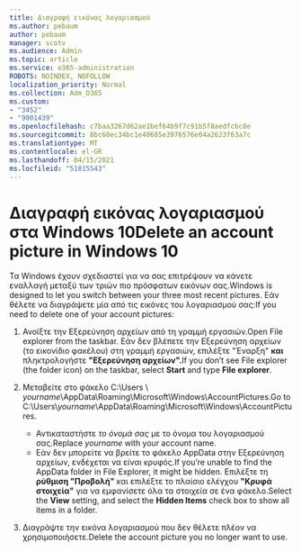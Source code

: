 ```yaml
---
title: Διαγραφή εικόνας λογαριασμού
ms.author: pebaum
author: pebaum
manager: scotv
ms.audience: Admin
ms.topic: article
ms.service: o365-administration
ROBOTS: NOINDEX, NOFOLLOW
localization_priority: Normal
ms.collection: Adm_O365
ms.custom:
- "3452"
- "9001439"
ms.openlocfilehash: c7baa3267d62ae1bef64b9f7c91b5f8aedfcbc8e
ms.sourcegitcommit: 8bc60ec34bc1e40685e3976576e04a2623f63a7c
ms.translationtype: MT
ms.contentlocale: el-GR
ms.lasthandoff: 04/15/2021
ms.locfileid: "51815543"
---
```

# <a name="delete-an-account-picture-in-windows-10"></a><span data-ttu-id="094d1-102">Διαγραφή εικόνας λογαριασμού στα Windows 10</span><span class="sxs-lookup"><span data-stu-id="094d1-102">Delete an account picture in Windows 10</span></span>

<span data-ttu-id="094d1-103">Τα Windows έχουν σχεδιαστεί για να σας επιτρέψουν να κάνετε εναλλαγή μεταξύ των τριών πιο πρόσφατων εικόνων σας.</span><span class="sxs-lookup"><span data-stu-id="094d1-103">Windows is designed to let you switch between your three most recent pictures.</span></span> <span data-ttu-id="094d1-104">Εάν θέλετε να διαγράψετε μία από τις εικόνες του λογαριασμού σας:</span><span class="sxs-lookup"><span data-stu-id="094d1-104">If you need to delete one of your account pictures:</span></span>

1. <span data-ttu-id="094d1-105">Ανοίξτε την Εξερεύνηση αρχείων από τη γραμμή εργασιών.</span><span class="sxs-lookup"><span data-stu-id="094d1-105">Open File explorer from the taskbar.</span></span> <span data-ttu-id="094d1-106">Εάν δεν βλέπετε την Εξερεύνηση αρχείων (το εικονίδιο φακέλου) στη γραμμή εργασιών, επιλέξτε "Έναρξη" **και** πληκτρολογήστε **"Εξερεύνηση αρχείων".**</span><span class="sxs-lookup"><span data-stu-id="094d1-106">If you don’t see File explorer (the folder icon) on the taskbar, select **Start** and type **File explorer**.</span></span>

2. <span data-ttu-id="094d1-107">Μεταβείτε στο φάκελο C:\Users \\ *yourname*\AppData\Roaming\Microsoft\Windows\AccountPictures.</span><span class="sxs-lookup"><span data-stu-id="094d1-107">Go to C:\Users\\*yourname*\AppData\Roaming\Microsoft\Windows\AccountPictures.</span></span> 
    - <span data-ttu-id="094d1-108">Αντικαταστήστε *το όνομά σας* με το όνομα του λογαριασμού σας.</span><span class="sxs-lookup"><span data-stu-id="094d1-108">Replace *yourname* with your account name.</span></span>
    - <span data-ttu-id="094d1-109">Εάν δεν μπορείτε να βρείτε το φάκελο AppData στην Εξερεύνηση αρχείων, ενδέχεται να είναι κρυφός.</span><span class="sxs-lookup"><span data-stu-id="094d1-109">If you’re unable to find the AppData folder in File Explorer, it might be hidden.</span></span> <span data-ttu-id="094d1-110">Επιλέξτε τη **ρύθμιση "Προβολή"** και επιλέξτε το πλαίσιο ελέγχου **"Κρυφά στοιχεία"** για να εμφανίσετε όλα τα στοιχεία σε ένα φάκελο.</span><span class="sxs-lookup"><span data-stu-id="094d1-110">Select the **View** setting, and select the **Hidden Items** check box to show all items in a folder.</span></span>

3. <span data-ttu-id="094d1-111">Διαγράψτε την εικόνα λογαριασμού που δεν θέλετε πλέον να χρησιμοποιήσετε.</span><span class="sxs-lookup"><span data-stu-id="094d1-111">Delete the account picture you no longer want to use.</span></span>
 
 